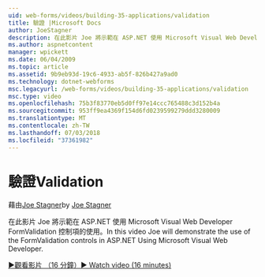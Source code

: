 ```yaml
---
uid: web-forms/videos/building-35-applications/validation
title: 驗證 |Microsoft Docs
author: JoeStagner
description: 在此影片 Joe 將示範在 ASP.NET 使用 Microsoft Visual Web Developer FormValidation 控制項的使用。
ms.author: aspnetcontent
manager: wpickett
ms.date: 06/04/2009
ms.topic: article
ms.assetid: 9b9eb93d-19c6-4933-ab5f-826b427a9ad0
ms.technology: dotnet-webforms
msc.legacyurl: /web-forms/videos/building-35-applications/validation
msc.type: video
ms.openlocfilehash: 75b3f83770eb5d0ff97e14ccc765488c3d152b4a
ms.sourcegitcommit: 953ff9ea4369f154d6fd0239599279ddd3280009
ms.translationtype: MT
ms.contentlocale: zh-TW
ms.lasthandoff: 07/03/2018
ms.locfileid: "37361982"
---
```

<a name="validation"></a><span data-ttu-id="5dd33-103">驗證</span><span class="sxs-lookup"><span data-stu-id="5dd33-103">Validation</span></span>
====================
<span data-ttu-id="5dd33-104">藉由[Joe Stagner](https://github.com/JoeStagner)</span><span class="sxs-lookup"><span data-stu-id="5dd33-104">by [Joe Stagner](https://github.com/JoeStagner)</span></span>

<span data-ttu-id="5dd33-105">在此影片 Joe 將示範在 ASP.NET 使用 Microsoft Visual Web Developer FormValidation 控制項的使用。</span><span class="sxs-lookup"><span data-stu-id="5dd33-105">In this video Joe will demonstrate the use of the FormValidation controls in ASP.NET Using Microsoft Visual Web Developer.</span></span>

[<span data-ttu-id="5dd33-106">&#9654;觀看影片 （16 分鐘）</span><span class="sxs-lookup"><span data-stu-id="5dd33-106">&#9654; Watch video (16 minutes)</span></span>](https://channel9.msdn.com/Blogs/ASP-NET-Site-Videos/validation)
